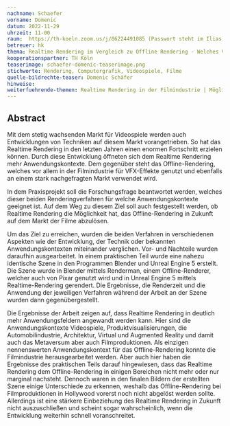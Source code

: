 ```yaml
---
nachname: Schaefer
vorname: Domenic
datum: 2022-11-29
uhrzeit: 11-00
raum:  https://th-koeln.zoom.us/j/86224491085 (Passwort steht im Ilias) Präsentation
betreuer: hk
thema: Realtime Rendering im Vergleich zu Offline Rendering - Welches Verfahren eignet sich für welche Anwendungskontexte
kooperationspartner: TH Köln
teaserimage: schaefer-domenic-teaserimage.png
stichworte: Rendering, Computergrafik, Videospiele, Filme
quelle-bildrechte-teaser: Domenic Schäfer
hinweise:
weiterfuehrende-themen: Realtime Rendering in der Filmindustrie | Möglichkeiten im Metaversum durch die Anwendung von Realtime Rendering
---
```


## Abstract

Mit dem stetig wachsenden Markt für Videospiele werden auch Entwicklungen von Techniken auf diesem Markt vorangetrieben. So hat das Realtime Rendering in den letzten Jahren einen enormen Fortschritt erzielen können. Durch diese Entwicklung öffneten sich dem Realtime Rendering mehr Anwendungskontexte. Dem gegenüber steht das Offline-Rendering, welches vor allem in der Filmindustrie für VFX-Effekte genutzt und ebenfalls an einem stark nachgefragten Markt verwendet wird.

In dem Praxisprojekt soll die Forschungsfrage beantwortet werden, welches dieser beiden Renderingverfahren für welche Anwendungskontexte geeignet ist. Auf dem Weg zu diesem Ziel soll auch festgestellt werden, ob Realtime Rendering die Möglichkeit hat, das Offline-Rendering in Zukunft auf dem Markt der Filme abzulösen.

Um das Ziel zu erreichen, wurden die beiden Verfahren in verschiedenen Aspekten wie der Entwicklung, der Technik oder bekannten Anwendungskontexten miteinander verglichen. Vor- und Nachteile wurden daraufhin ausgearbeitet. In einem praktischen Teil wurde eine nahezu identische Szene in den Programmen Blender und Unreal Engine 5 erstellt. Die Szene wurde in Blender mittels Renderman, einem Offline-Renderer, welcher auch von Pixar genutzt wird und in Unreal Engine 5 mittels Realtime-Rendering gerendert. Die Ergebnisse, die Renderzeit und die Anwendung der jeweiligen Verfahren während der Arbeit an der Szene wurden dann gegenübergestellt.

Die Ergebnisse der Arbeit zeigen auf, dass Realtime Rendering in deutlich mehr Anwendungsfeldern angewandt werden kann. Hier sind die Anwendungskontexte Videospiele, Produktvisualisierungen, die Automobilindustrie, Architektur, Virtual und Augmented Reality und damit auch das Metaversum aber auch Filmproduktionen. Als einzigen nennenswerten Anwendungskontext für das Offline-Rendering konnte die Filmindustrie herausgearbeitet werden. Aber auch hier haben die Ergebnisse des praktischen Teils darauf hingewiesen, dass das Realtime Rendering dem Offline-Rendering in einigen Bereichen nicht mehr oder nur marginal nachsteht. Dennoch waren in den finalen Bildern der erstellten Szene einige Unterschiede zu erkennen, weshalb das Offline-Rendering bei Filmproduktionen in Hollywood vorerst noch nicht abgelöst werden sollte. Allerdings ist eine stärkere Einbeziehung des Realtime Rendering in Zukunft nicht auszuschließen und scheint sogar wahrscheinlich, wenn die Entwicklung weiterhin schnell voranschreitet.

